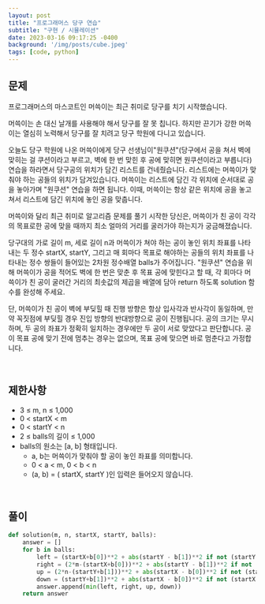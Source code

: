 ```yaml
---
layout: post
title: "프로그래머스 당구 연습"
subtitle: "구현 / 시뮬레이션"
date: 2023-03-16 09:17:25 -0400
background: '/img/posts/cube.jpeg'
tags: [code, python]
---
```

## 문제

프로그래머스의 마스코트인 머쓱이는 최근 취미로 당구를 치기 시작했습니다.

머쓱이는 손 대신 날개를 사용해야 해서 당구를 잘 못 칩니다. 하지만 끈기가 강한 머쓱이는 열심히 노력해서 당구를 잘 치려고 당구 학원에 다니고 있습니다.

오늘도 당구 학원에 나온 머쓱이에게 당구 선생님이"원쿠션"(당구에서 공을 쳐서 벽에 맞히는 걸 쿠션이라고 부르고, 벽에 한 번 맞힌 후 공에 맞히면 원쿠션이라고 부릅니다) 연습을 하라면서 당구공의 위치가 담긴 리스트를 건네줬습니다. 리스트에는 머쓱이가 맞춰야 하는 공들의 위치가 담겨있습니다. 머쓱이는 리스트에 담긴 각 위치에 순서대로 공을 놓아가며 "원쿠션" 연습을 하면 됩니다. 이때, 머쓱이는 항상 같은 위치에 공을 놓고 쳐서 리스트에 담긴 위치에 놓인 공을 맞춥니다.

머쓱이와 달리 최근 취미로 알고리즘 문제를 풀기 시작한 당신은, 머쓱이가 친 공이 각각의 목표로한 공에 맞을 때까지 최소 얼마의 거리를 굴러가야 하는지가 궁금해졌습니다.

당구대의 가로 길이 m, 세로 길이 n과 머쓱이가 쳐야 하는 공이 놓인 위치 좌표를 나타내는 두 정수 startX, startY, 그리고 매 회마다 목표로 해야하는 공들의 위치 좌표를 나타내는 정수 쌍들이 들어있는 2차원 정수배열 balls가 주어집니다. "원쿠션" 연습을 위해 머쓱이가 공을 적어도 벽에 한 번은 맞춘 후 목표 공에 맞힌다고 할 때, 각 회마다 머쓱이가 친 공이 굴러간 거리의 최솟값의 제곱을 배열에 담아 return 하도록 solution 함수를 완성해 주세요.

단, 머쓱이가 친 공이 벽에 부딪힐 때 진행 방향은 항상 입사각과 반사각이 동일하며, 만약 꼭짓점에 부딪힐 경우 진입 방향의 반대방향으로 공이 진행됩니다. 공의 크기는 무시하며, 두 공의 좌표가 정확히 일치하는 경우에만 두 공이 서로 맞았다고 판단합니다. 공이 목표 공에 맞기 전에 멈추는 경우는 없으며, 목표 공에 맞으면 바로 멈춘다고 가정합니다.

<br>

## 제한사항
* 3 ≤ m, n ≤ 1,000
* 0 < startX < m
* 0 < startY < n
* 2 ≤ balls의 길이 ≤ 1,000
* balls의 원소는 [a, b] 형태입니다.
  * a, b는 머쓱이가 맞춰야 할 공이 놓인 좌표를 의미합니다.
  * 0 < a < m, 0 < b < n
  * (a, b) = ( startX, startY )인 입력은 들어오지 않습니다.

<br>

## 풀이

``` python
def solution(m, n, startX, startY, balls):
    answer = []
    for b in balls:
        left = (startX+b[0])**2 + abs(startY - b[1])**2 if not (startY == b[1] and startX > b[0]) else 12500000
        right = (2*m-(startX+b[0]))**2 + abs(startY - b[1])**2 if not (startY == b[1] and startX < b[0]) else 12500000
        up = (2*n-(startY+b[1]))**2 + abs(startX - b[0])**2 if not (startX == b[0] and startY < b[1]) else 12500000
        down = (startY+b[1])**2 + abs(startX - b[0])**2 if not (startX == b[0] and startY > b[1]) else 12500000
        answer.append(min(left, right, up, down))    
    return answer
```
